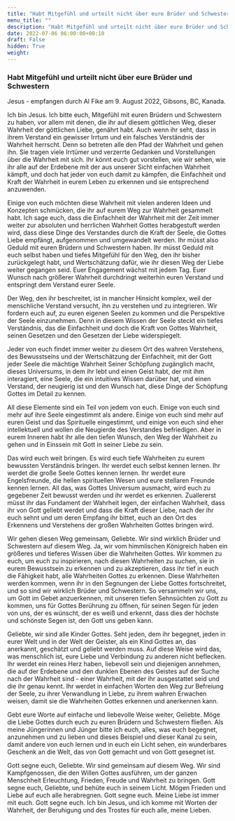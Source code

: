 ```yaml
---
title: "Habt Mitgefühl und urteilt nicht über eure Brüder und Schwestern"
menu_title: ""
description: "Habt Mitgefühl und urteilt nicht über eure Brüder und Schwestern"
date: 2022-07-06 06:00:00+00:10
draft: False
hidden: True
weight:
---
```

### Habt Mitgefühl und urteilt nicht über eure Brüder und Schwestern

Jesus - empfangen durch Al Fike am 9. August 2022, Gibsons, BC, Kanada.

Ich bin Jesus. Ich bitte euch, Mitgefühl mit euren Brüdern und Schwestern zu haben, vor allem mit denen, die ihr auf diesem göttlichen Weg, dieser Wahrheit der göttlichen Liebe, genährt habt. Auch wenn ihr seht, dass in ihrem Verstand ein gewisser Irrtum und ein falsches Verständnis der Wahrheit herrscht. Denn so betreten alle den Pfad der Wahrheit und gehen ihn. Sie tragen viele Irrtümer und verzerrte Gedanken und Vorstellungen über die Wahrheit mit sich. Ihr könnt euch gut vorstellen, wie wir sehen, wie ihr alle auf der Erdebene mit der aus unserer Sicht einfachen Wahrheit kämpft, und doch hat jeder von euch damit zu kämpfen, die Einfachheit und Kraft der Wahrheit in eurem Leben zu erkennen und sie entsprechend anzuwenden.

Einige von euch möchten diese Wahrheit mit vielen anderen Ideen und Konzepten schmücken, die ihr auf eurem Weg zur Wahrheit gesammelt habt. Ich sage euch, dass die Einfachheit der Wahrheit mit der Zeit immer weiter zur absoluten und herrlichen Wahrheit Gottes herabgestuft werden wird, dass diese Dinge des Verstandes durch die Kraft der Seele, die Gottes Liebe empfängt, aufgenommen und umgewandelt werden. Ihr müsst also Geduld mit euren Brüdern und Schwestern haben. Ihr müsst Geduld mit euch selbst haben und tiefes Mitgefühl für den Weg, den ihr bisher zurückgelegt habt, und Wertschätzung dafür, wie ihr diesen Weg der Liebe weiter gegangen seid. Euer Engagement wächst mit jedem Tag. Euer Wunsch nach größerer Wahrheit durchdringt weiterhin euren Verstand und entspringt dem Verstand eurer Seele.

Der Weg, den ihr beschreitet, ist in mancher Hinsicht komplex, weil der menschliche Verstand versucht, ihn zu verstehen und zu integrieren. Wir fordern euch auf, zu euren eigenen Seelen zu kommen und die Perspektive der Seele einzunehmen. Denn in diesem Wissen der Seele steckt ein tiefes Verständnis, das die Einfachheit und doch die Kraft von Gottes Wahrheit, seinen Gesetzen und den Gesetzen der Liebe widerspiegelt.

Jeder von euch findet immer weiter zu diesem Ort des wahren Verstehens, des Bewusstseins und der Wertschätzung der Einfachheit, mit der Gott jeder Seele die mächtige Wahrheit Seiner Schöpfung zugänglich macht, dieses Universums, in dem ihr lebt und einen Geist habt, der mit ihm interagiert, eine Seele, die ein intuitives Wissen darüber hat, und einen Verstand, der neugierig ist und den Wunsch hat, diese Dinge der Schöpfung Gottes im Detail zu kennen.

All diese Elemente sind ein Teil von jedem von euch. Einige von euch sind mehr auf ihre Seele eingestimmt als andere. Einige von euch sind mehr auf euren Geist und das Spirituelle eingestimmt, und einige von euch sind eher intellektuell und wollen die Neugierde des Verstandes befriedigen. Aber in eurem Inneren habt ihr alle den tiefen Wunsch, den Weg der Wahrheit zu gehen und in Einssein mit Gott in seiner Liebe zu sein.

Das wird euch weit bringen. Es wird euch tiefe Wahrheiten zu eurem bewussten Verständnis bringen. Ihr werdet euch selbst kennen lernen. Ihr werdet die große Seele Gottes kennen lernen. Ihr werdet eure Engelsfreunde, die hellen spirituellen Wesen und eure stellaren Freunde kennen lernen. All das, was Gottes Universum ausmacht, wird euch zu gegebener Zeit bewusst werden und ihr werdet es erkennen. Zuallererst müsst ihr das Fundament der Wahrheit legen, der einfachen Wahrheit, dass ihr von Gott geliebt werdet und dass die Kraft dieser Liebe, nach der ihr euch sehnt und um deren Empfang ihr bittet, euch an den Ort des Erkennens und Verstehens der großen Wahrheiten Gottes bringen wird.

Wir gehen diesen Weg gemeinsam, Geliebte. Wir sind wirklich Brüder und Schwestern auf diesem Weg. Ja, wir vom himmlischen Königreich haben ein größeres und tieferes Wissen über die Wahrheiten Gottes. Wir kommen zu euch, um euch zu inspirieren, nach diesen Wahrheiten zu suchen, sie in eurem Bewusstsein zu erkennen und zu akzeptieren, dass ihr tief in euch die Fähigkeit habt, alle Wahrheiten Gottes zu erkennen. Diese Wahrheiten werden kommen, wenn ihr in den Segnungen der Liebe Gottes fortschreitet, und so sind wir wirklich Brüder und Schwestern. So versammeln wir uns, um Gott im Gebet anzuerkennen, mit unseren tiefen Sehnsüchten zu Gott zu kommen, uns für Gottes Berührung zu öffnen, für seinen Segen für jeden von uns, der es wünscht, der es weiß und erkennt, dass dies der höchste und schönste Segen ist, den Gott uns geben kann.

Geliebte, wir sind alle Kinder Gottes. Seht jeden, dem ihr begegnet, jeden in eurer Welt und in der Welt der Geister, als ein Kind Gottes an, das anerkannt, geschätzt und geliebt werden muss. Auf diese Weise wird das, was menschlich ist, eure Liebe und Verbindung zu anderen nicht beflecken. Ihr werdet ein reines Herz haben, liebevoll sein und diejenigen annehmen, die auf der Erdebene und den dunklen Ebenen des Geistes auf der Suche nach der Wahrheit sind - einer Wahrheit, mit der ihr ausgestattet seid und die ihr genau kennt. Ihr werdet in einfachen Worten den Weg zur Befreiung der Seele, zu ihrer Verwandlung in Liebe, zu ihrem wahren Erwachen weisen, damit sie die Wahrheiten Gottes erkennen und anerkennen kann.

Gebt eure Worte auf einfache und liebevolle Weise weiter, Geliebte. Möge die Liebe Gottes durch euch zu euren Brüdern und Schwestern fließen. Als meine Jüngerinnen und Jünger bitte ich euch, alles, was euch begegnet, anzunehmen und zu lieben und dieses Beispiel und dieser Kanal zu sein, damit andere von euch lernen und in euch ein Licht sehen, ein wunderbares Geschenk an die Welt, das von Gott gemacht und von Gott gesegnet ist.

Gott segne euch, Geliebte. Wir sind gemeinsam auf diesem Weg. Wir sind Kampfgenossen, die den Willen Gottes ausführen, um der ganzen Menschheit Erleuchtung, Frieden, Freude und Wahrheit zu bringen. Gott segne euch, Geliebte, und behüte euch in seinem Licht. Mögen Frieden und Liebe auf euch alle herabregnen. Gott segne euch. Meine Liebe ist immer mit euch. Gott segne euch. Ich bin Jesus, und ich komme mit Worten der Wahrheit, der Beruhigung und des Trostes für euch alle, meine Lieben.